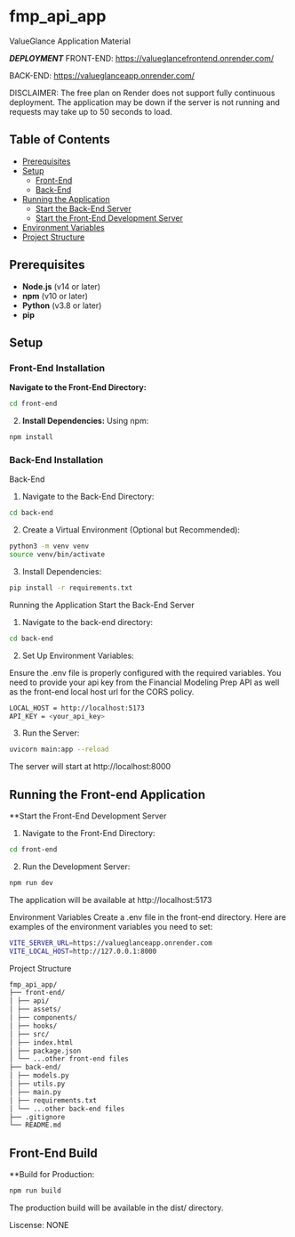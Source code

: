 # fmp_api_app

ValueGlance Application Material

**_DEPLOYMENT_**
FRONT-END: https://valueglancefrontend.onrender.com/

BACK-END: https://valueglanceapp.onrender.com/

DISCLAIMER: The free plan on Render does not support fully continuous deployment. The application may be down if the server is not running and requests may take up to 50 seconds to load.

## Table of Contents

- [Prerequisites](#prerequisites)
- [Setup](#setup)
  - [Front-End](#front-end)
  - [Back-End](#back-end)
- [Running the Application](#running-the-application)
  - [Start the Back-End Server](#start-the-back-end-server)
  - [Start the Front-End Development Server](#start-the-front-end-development-server)
- [Environment Variables](#environment-variables)
- [Project Structure](#project-structure)

## Prerequisites

- **Node.js** (v14 or later)
- **npm** (v10 or later)
- **Python** (v3.8 or later)
- **pip**

## Setup

### Front-End Installation

**Navigate to the Front-End Directory:**

```bash
cd front-end
```

2. **Install Dependencies:**
   Using npm:

```bash
npm install
```

### Back-End Installation

Back-End

1. Navigate to the Back-End Directory:

```bash
cd back-end
```

2. Create a Virtual Environment (Optional but Recommended):

```bash
python3 -m venv venv
source venv/bin/activate
```

3. Install Dependencies:

```bash
pip install -r requirements.txt
```

Running the Application
Start the Back-End Server

1. Navigate to the back-end directory:

```bash
cd back-end
```

2. Set Up Environment Variables:

Ensure the .env file is properly configured with the required variables. You need to provide your api key from the Financial Modeling Prep API as well as the front-end local host url for the CORS policy.

```bash
LOCAL_HOST = http://localhost:5173
API_KEY = <your_api_key>
```

3. Run the Server:

```bash
uvicorn main:app --reload
```

The server will start at http://localhost:8000

## Running the Front-end Application

\*\*Start the Front-End Development Server

1. Navigate to the Front-End Directory:

```bash
cd front-end
```

2. Run the Development Server:

```bash
npm run dev
```

The application will be available at http://localhost:5173

Environment Variables
Create a .env file in the front-end directory. Here are examples of the environment variables you need to set:

```bash
VITE_SERVER_URL=https://valueglanceapp.onrender.com
VITE_LOCAL_HOST=http://127.0.0.1:8000
```

Project Structure

```bash
fmp_api_app/
├── front-end/
│ ├── api/
│ ├── assets/
│ ├── components/
│ ├── hooks/
│ ├── src/
│ ├── index.html
│ ├── package.json
│ └── ...other front-end files
├── back-end/
│ ├── models.py
│ ├── utils.py
│ ├── main.py
│ ├── requirements.txt
│ └── ...other back-end files
├── .gitignore
└── README.md
```

## Front-End Build

\*\*Build for Production:

```bash
npm run build
```

The production build will be available in the dist/ directory.

Liscense: NONE
